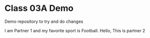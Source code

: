 # Class 03A Demo

Demo repository to try and do changes

I am Partner 1 and my favorite sport is Football.
Hello, This is partner 2
